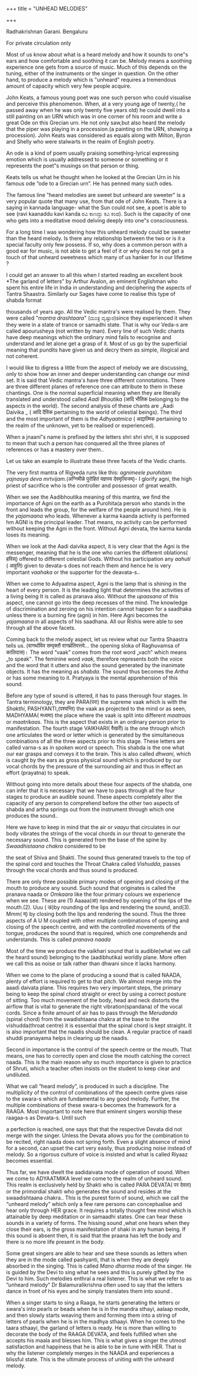 +++
title = "UNHEAD MELODIES"

+++

Radhakrishnan Garani. Bengaluru

For private circulation only



Most of us know about what is a heard melody and how it sounds to one‟s ears and how comfortable and soothing it can be. Melody means a soothing experience one gets from a source of music. Much of this depends on the tuning, either of the instruments or the singer in question. On the other hand, to produce a melody which is "unheard" requires a tremendous amount of capacity which very few people acquire.

John Keats, a famous young poet was one such person who could visualise and perceive this phenomenon. When, at a very young age of twenty,( he passed away when he was only twenty five years old) he could dwell into a still painting on an URN which was in one corner of his room and write a great Ode on this Grecian urn.  He not only saw,but also heard the melody that the piper was playing in a procession.(a painting on the URN, showing  a procession).  John Keats was considered as equals along with Milton, Byron and Shelly who were stalwarts in the realm of English poetry.


An ode is a kind of poem usually praising something-lyrical expressing emotion which is usually addressed to someone or something or it represents the poet‟s musings on that person or thing. 


Keats tells us what he thought when he looked at the Grecian Urn in his famous ode ”ode to a Grecian urn”. He has penned many such odes.


The famous line ‟heard melodies are sweet but unheard are sweeter‟ is a very popular quote that many use, from that ode of John Keats. There is a saying in kannada language- what the Sun could not see, a poet is able to see (ravi kaanaddu kavi kanda ರವಿ ಕಾಣದ್ದು ಕವಿ ಕಂಡ). Such is the capacity of one who gets into a meditative mood delving deeply into one‟s consciousness.


For a long time I was wondering how this unheard melody could be sweeter than the heard melody. Is there any relationship between the two or is it a special faculty only few possess. If so, why does a common person with a good ear for music, is not able to get a feel of it or why does he not get a touch of that unheard sweetness which many of us hanker for in our lifetime ?


I could get an answer to all this when I started reading an excellent book *The garland of letters” by Arthur Avalon, an eminent Englishman who spent his entire life in India in understanding and deciphering the aspects of Tantra Shaastra. Similarly our  Sages have come to realise this type of  shabda format 

thousands of years ago. All the Vedic mantra's were realised by them. They were called "_mantra drashtaara_" (ಮಂತ್ರ ದೃಷ್ಟಾರ)since they experienced it when they were in a state of trance or samadhi state. That is why our Veda-s are called apourusheya (not written by man). Every line of such Vedic chants have deep meanings which the ordinary mind fails to recognise and understand and let alone get a grasp of it. Most of us go by the superficial meaning that pundits have given us and decry them as simple, illogical and not coherent.


I would like to digress a little from the aspect of melody we are discussing, only to show how an inner and deeper understanding can change our mind set. It is said that Vedic mantra's have three different connotations. There are three different planes of reference one can attribute to them in these chantings.   One is the normal superficial meaning when they are literally translated and understood called _Aadi Bhoutika_ (आदि भौतिक  belonging to the  aspects in the world). The second analysis of these chants are _Aadi Daivika _ ( आदि दैविक pertaining to the world of celestial beings). The third and the most important of them is the _Adhyaatmica_ ( अद्यात्मिक   pertaining to the realm of the unknown, yet to be realised or experienced). 


When a jnaani‟s name is prefixed by the letters shri shri shri, it is supposed to mean that such a person has conquered all the three planes of references or has a mastery over them..


Let us take an example to illustrate these three facets of the Vedic chants.


The very first mantra of Rigveda runs like this: _agnimeele purohitam yajnasya deva mrtvijam._(अग्निमीळे पुरोहितं यज्ञस्य देवमृत्विजम्)_-_ I glorify agni, the high priest of sacrifice who is the controller and possessor of great wealth.


When we see the Aadibhoutika meaning of this mantra, we find the importance of Agni on the earth as a Purohita(a person who stands in the front and leads the group, for the welfare of the people around him). He is the _yajamaana_ who leads.   Whenever a karma kaanda activity is performed hm AGNI is the principal leader. That means, no activity can be performed without keeping the Agni in the front. Without Agni devata, the karma kanda loses its meaning.


When we look at the Aadi daivika aspect, it is very clear that the Agni is the messenger, meaning that he is the one who carries the different oblations( हविस्) offered to different celestial Gods. Without his participation any _aahuti_ ( आहुति) given to devata-s does not reach them and hence he is very important _vaahaka_ or the supporter for the deavata-s..


When we come to Adyaatma aspect, Agni is the lamp that is shining in the heart of every person. It is the leading light that determines the activities of a living being It is called as pranava also. Without the _upaasana_ of this aspect, one cannot go into the deep recesses of the mind. The knowledge of discrimination and zeroing on his intention cannot happen  for a saadhaka unless there is a burning fire (agni) in him. Here Agni becomes the _yajamaana_ in all aspects of his saadhana. All our Rishis were able to see through all the above facets.


Coming back to the melody aspect, let us review what our Tantra Shaastra tells us.   (वागर्थाविव सम्पृक्तौ वागर्थ्रतिपत्तये… the opening sloka of Raghuvamsa of कालिदास)।  The word “vaak” comes from the root word „vach‟ which means „to speak‟. The feminine word _vaak,_ therefore represents both the voice and the word that it utters and also the sound generated by the inanimate objects. It has the meaning as _shabda_. The sound thus becomes the _Artha_ or has some meaning to it. Pratyaya is the mental apprehension of this sound.


Before any type of sound is uttered, it has to pass therough four stages. In Tantra terminology, they are PARA(परा) the supreme vaak which is with the _Shakthi_, PASHYANTI,(पश्यन्ति) the vaak as projected to the mind or as seen, MADHYAMA( मध्यमा) the place where the vaak is split into different _maatraas_ or _maatrikaas_. This is the aspect that exists in an ordinary person prior to manifestation. The fourth stage VAIKHARI( वैखरी) is the one through which one articulates the word or letter which is generated by the simultaneous combinations of all the three aspects prior to this stage. These letters are called varna-s as in spoken word or speech.   This shabda is the one what our ear grasps and conveys it to the brain. This is also called _dhwani_, which is caught by the ears as gross physical sound which is produced by our vocal chords by the pressure of the surrounding air and thus in effect an effort (prayatna) to speak.


Without going into more details about these four aspects of the shabda, one can infer that it is necessary that we have to pass through all the four stages to produce an audible sound. These aspects completely alter the capacity of any person to comprehend before the other two aspects of shabda and artha springs out from the instrument through which one produces the sound..


Here we have to keep in mind that the air or _vaayu_ that circulates in our body vibrates the strings of the  vocal chords in our throat to generate the necessary sound. This is generated from the base of the spine by _Swaadhistaana chakra_ considered to be


the seat of Shiva and Shakti. The sound thus generated travels to the top of the spinal cord and touches the Throat Chakra called _Vishudda_, passes through the vocal chords and thus sound is produced.


There are only three possible primary modes of opening and closing of the mouth to produce any sound. Such sound that originates is called the pranava naada or _Omkaara_ like the four primary colours we experience when we see. These are (1) Aaaaa(आ) rendered by opening of the lips of the mouth.(2). Uuu ( ऊ)by rounding of the lips and rendering the sound, and(3). Mmm( म्)  by closing both the lips and rendering the sound. Thus the three aspects of A U M coupled with other multiple combinations of opening and closing of the speech centre, and with the controlled movements of the tongue, produces the sound that is required, which one comprehends and understands.  This is called _pranava  naada_


Most of the time we produce the vaikhari sound that is audible(what we call the heard sound) belonging to the (aadibhutika) worldly plane. More often we call this  as noise or talk rather than dhwani  since it lacks harmony.


When we come to the plane of producing a sound that is called NAADA, plenty of effort is required to get to that pitch. We almost merge into the aaadi daivata plane. This requires two very important steps, the primary being to keep the spinal chord straight or erect by using a correct posture of sitting. Too much movement of the body, head and neck distorts the airflow that is vital to generate the right vibration(spandana) of the vocal cords. Since a finite amount of air has to pass through the _Merudanda_ (spinal chord) from the swadishtaana chakra at the base to the vishudda(throat centre) it is essential that the spinal chord is kept straight. It is also important that the naadis should be clean. A regular practice of naadi shuddi pranayama helps in clearing up the naadis.


Second in importance is the control of the speech centre or the mouth. That means, one has to correctly open and close the mouth catching the correct naada. This is the main reason why so much importance is given to practice of Shruti, which a teacher often insists on the student to keep clear and undiluted.


What we call “heard melody”, is produced in such a discipline. The multiplicity of the control of combinations of the speech centre gives raise to the swara-s which are fundamental to any good melody. Further, the multiple combinations of these swara-s becomes the framework for a RAAGA. Most important to note here that eminent singers worship these raagaa-s as Devata-s. Until such


a perfection is reached, one says that that the respective Devata did not merge with the singer. Unless the Devata allows you for the combination to be recited, right naada does not spring forth. Even a slight absence of mind for a second, can upset the cart very easily, thus producing noise instead of melody. So a rigorous culture of voice is insisted and what is called Riyaaz becomes essential.


Thus far, we have dwelt the aadidaivata mode of operation of sound. When we come to ADYAATMIKA level we come to the realm of unheard sound. This realm is exclusively held by Shakti who is called PARA DEVATA( पर देवता) or the primordial shakti who generates the sound and resides at the swaadishtaana chakra.. This is the purest form of sound, which  we call the “unheard melody” which only a few rare persons can conceptualise and hear only through HER  grace. It requires a totally thought free mind which is attainable by deep meditation or in samaadhi states. One can hear these sounds in a variety of forms. The hissing sound ,what one hears when they close their ears, is the gross manifestation of shaki in any human being. If this sound is absent then, it is said that the praana has left the body and there is no more life present in the body.


Some great singers are able to hear and see these sounds as letters when they are in the mode called pashyanti, that is when they are deeply absorbed in the singing. This is called _Mano dharma_ mode of the singer. He is guided by the Devi to sing what he sees and this is purely gifted by the Devi to him. Such melodies enthral a real listener. This is what we refer to as ”unheard melody” Dr Balamuralikrishna often used to say that the letters dance in front of his eyes and he simply translates them into sound .


When a singer starts to sing a Raaga, he starts generating the letters or swara's into pearls or beads when he is in the mandra sthayi, aalaap mode, and then slowly starts weaving them and forming them into a string of letters of pearls when he is in the madhya sthaayi. When he comes to the taara sthaayi, the garland of letters is ready.  He is more than willing to decorate the body of the RAAGA DEVATA, and feels fulfilled when she accepts his maala and blesses him. This is what gives a singer the utmost satisfaction and happiness that he is able to be in tune with HER.  That is why the listener completely merges in the NAADA and experiences a blissful state.  This is the ultimate process of uniting with the unheard melody.





